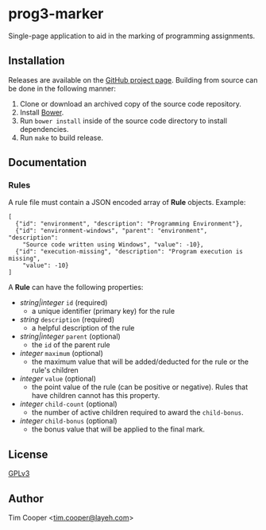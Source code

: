# prog3-marker

Single-page application to aid in the marking of programming assignments.

## Installation

Releases are available on the [GitHub project page](https://github.com/bontibon/prog3-marker/releases). Building from source can be done in the following manner:

1. Clone or download an archived copy of the source code repository.
2. Install [Bower](http://bower.io/).
3. Run `bower install` inside of the source code directory to install dependencies.
4. Run `make` to build release.

## Documentation

### Rules

A rule file must contain a JSON encoded array of **Rule** objects.  Example:

    [
      {"id": "environment", "description": "Programming Environment"},
      {"id": "environment-windows", "parent": "environment", "description":
        "Source code written using Windows", "value": -10},
      {"id": "execution-missing", "description": "Program execution is missing",
        "value": -10}
    ]

A **Rule** can have the following properties:

  - *string|integer* `id` (required)
    - a unique identifier (primary key) for the rule
  - *string* `description` (required)
    - a helpful description of the rule
  - *string|integer* `parent` (optional)
    - the `id` of the parent rule
  - *integer* `maximum` (optional)
    - the maximum value that will be added/deducted for the rule or the rule's children
  - *integer* `value` (optional)
    - the point value of the rule (can be positive or negative). Rules that have children cannot has this property.
  - *integer* `child-count` (optional)
    - the number of active children required to award the `child-bonus`.
  - *integer* `child-bonus` (optional)
    - the bonus value that will be applied to the final mark.

## License

[GPLv3](https://www.gnu.org/copyleft/gpl.html)

## Author

Tim Cooper <<tim.cooper@layeh.com>>
